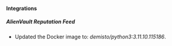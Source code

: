 
#### Integrations

##### AlienVault Reputation Feed
- Updated the Docker image to: *demisto/python3:3.11.10.115186*.



